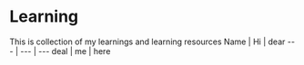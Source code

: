 # Learning
This is collection of my learnings and  learning resources 
Name | Hi | dear
--- | --- | --- 
deal | me | here
